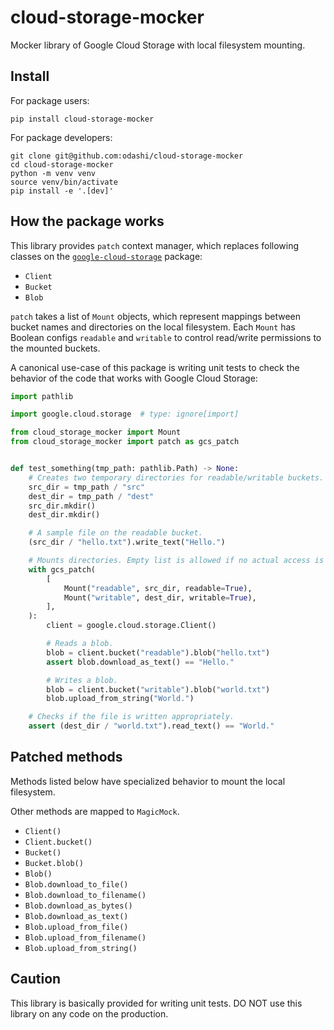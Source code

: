 # cloud-storage-mocker

Mocker library of Google Cloud Storage with local filesystem mounting.


## Install

For package users:

```shell
pip install cloud-storage-mocker
```

For package developers:

```shell
git clone git@github.com:odashi/cloud-storage-mocker
cd cloud-storage-mocker
python -m venv venv
source venv/bin/activate
pip install -e '.[dev]'
```


## How the package works

This library provides `patch` context manager, which replaces following classes on the
[`google-cloud-storage`](https://github.com/googleapis/python-storage) package:

- `Client`
- `Bucket`
- `Blob`

`patch` takes a list of `Mount` objects, which represent mappings between bucket names
and directories on the local filesystem.
Each `Mount` has Boolean configs `readable` and `writable` to control read/write
permissions to the mounted buckets.

A canonical use-case of this package is writing unit tests to check the behavior of the
code that works with Google Cloud Storage:

```python
import pathlib

import google.cloud.storage  # type: ignore[import]

from cloud_storage_mocker import Mount
from cloud_storage_mocker import patch as gcs_patch


def test_something(tmp_path: pathlib.Path) -> None:
    # Creates two temporary directories for readable/writable buckets.
    src_dir = tmp_path / "src"
    dest_dir = tmp_path / "dest"
    src_dir.mkdir()
    dest_dir.mkdir()

    # A sample file on the readable bucket.
    (src_dir / "hello.txt").write_text("Hello.")

    # Mounts directories. Empty list is allowed if no actual access is required.
    with gcs_patch(
        [
            Mount("readable", src_dir, readable=True),
            Mount("writable", dest_dir, writable=True),
        ],
    ):
        client = google.cloud.storage.Client()

        # Reads a blob.
        blob = client.bucket("readable").blob("hello.txt")
        assert blob.download_as_text() == "Hello."

        # Writes a blob.
        blob = client.bucket("writable").blob("world.txt")
        blob.upload_from_string("World.")

    # Checks if the file is written appropriately.
    assert (dest_dir / "world.txt").read_text() == "World."
```


## Patched methods

Methods listed below have specialized behavior to mount the local filesystem.

Other methods are mapped to `MagicMock`.

- `Client()`
- `Client.bucket()`
- `Bucket()`
- `Bucket.blob()`
- `Blob()`
- `Blob.download_to_file()`
- `Blob.download_to_filename()`
- `Blob.download_as_bytes()`
- `Blob.download_as_text()`
- `Blob.upload_from_file()`
- `Blob.upload_from_filename()`
- `Blob.upload_from_string()`


## Caution

This library is basically provided for writing unit tests.
DO NOT use this library on any code on the production.
